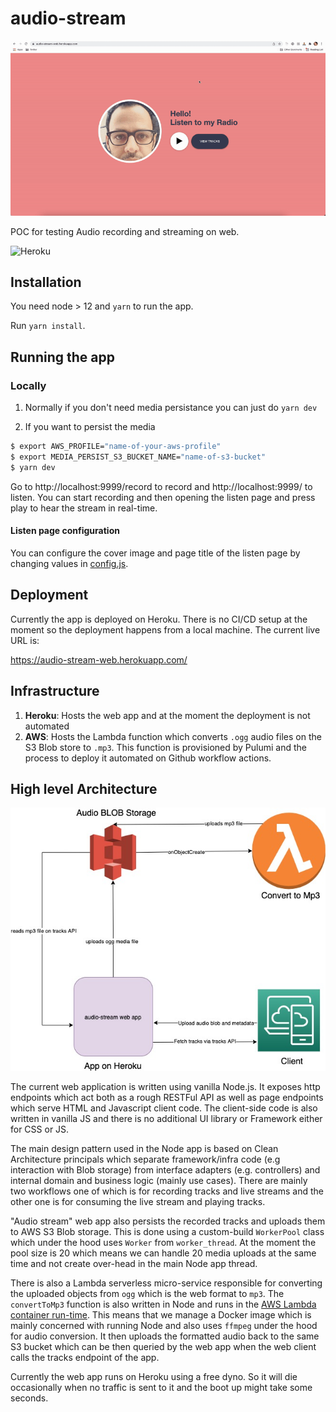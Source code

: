 # audio-stream

![Gif Demo](assets/audio-stream-screengrab.gif)

POC for testing Audio recording and streaming on web.

![Heroku](https://heroku-badge.herokuapp.com/?app=audio-stream-web)

## Installation

You need node > 12 and `yarn` to run the app.

Run `yarn install`.

## Running the app

### Locally

1. Normally if you don't need media persistance you can just do `yarn dev`

2. If you want to persist the media

```sh
$ export AWS_PROFILE="name-of-your-aws-profile"
$ export MEDIA_PERSIST_S3_BUCKET_NAME="name-of-s3-bucket"
$ yarn dev
```

Go to http://localhost:9999/record to record and http://localhost:9999/ to listen. You can start recording and then opening the listen page and press play to hear the stream in real-time.

#### Listen page configuration

You can configure the cover image and page title of the listen page by changing values in [config.js](https://github.com/ardeshireshghi/audio-stream/blob/main/ui/js/config.js).

## Deployment

Currently the app is deployed on Heroku. There is no CI/CD setup at the moment so the deployment happens from a local machine. The current live URL is:

https://audio-stream-web.herokuapp.com/

## Infrastructure

1. **Heroku**: Hosts the web app and at the moment the deployment is not automated
2. **AWS**: Hosts the Lambda function which converts `.ogg` audio files on the S3 Blob store to `.mp3`. This function is provisioned by Pulumi and the process to deploy it automated on Github workflow actions.

## High level Architecture

![Audio stream architecture diagram](assets/Audio-stream-architecture.jpeg)

The current web application is written using vanilla Node.js. It exposes http endpoints which act both as a rough RESTFul API as well as page endpoints which serve HTML and Javascript client code. The client-side code is also written in vanilla JS and there is no additional UI library or Framework either for CSS or JS.

The main design pattern used in the Node app is based on Clean Architecture principals which separate framework/infra code (e.g interaction with Blob storage) from interface adapters (e.g. controllers) and internal domain and business logic (mainly use cases). There are mainly two workflows one of which is for recording tracks and live streams and the other one is for consuming the live stream and playing tracks.

"Audio stream" web app also persists the recorded tracks and uploads them to AWS S3 Blob storage. This is done using a custom-build `WorkerPool` class which under the hood uses `Worker` from `worker_thread`. At the moment the pool size is 20 which means we can handle 20 media uploads at the same time and not create over-head in the main Node app thread.

There is also a Lambda serverless micro-service responsible for converting the uploaded objects from `ogg` which is the web format to `mp3`. The `convertToMp3` function is also written in Node and runs in the [AWS Lambda container run-time](https://docs.aws.amazon.com/lambda/latest/dg/runtimes-images.html). This means that we manage a Docker image which is mainly concerned with running Node and also uses `ffmpeg` under the hood for audio conversion. It then uploads the formatted audio back to the same S3 bucket which can be then queried by the web app when the web client calls the tracks endpoint of the app.

Currently the web app runs on Heroku using a free dyno. So it will die occasionally when no traffic is sent to it and the boot up might take some seconds.
